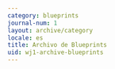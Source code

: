 ```yaml
---
category: blueprints
journal-num: 1
layout: archive/category
locale: es
title: Archivo de Blueprints
uid: wj1-archive-blueprints
---
```


